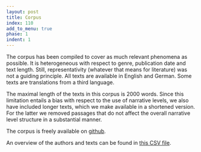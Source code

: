 ```yaml
---
layout: post
title: Corpus
index: 110
add_to_menu: true
phase: 1
indent: 1
---
```


The corpus has been compiled to cover as much relevant phenomena as possible. It is heterogeneous with respect to genre, publication date and text length. Still, representativity (whatever that means for literature) was not a guiding principle. All texts are available in English and German. Some texts are translations from a third language.

The maximal length of the texts in this corpus is 2000 words. Since this limitation entails a bias with respect to the use of narrative levels, we also have included longer texts, which we make available in a shortened version. For the latter we removed passages that do not affect the overall narrative level structure in a substantial manner. 

The corpus is freely available on [github](https://github.com/SharedTasksInTheDH/phase-1-development-corpus).

An overview of the authors and texts can be found in [this CSV file](https://github.com/SharedTasksInTheDH/phase-1-development-corpus/blob/master/meta.csv).
